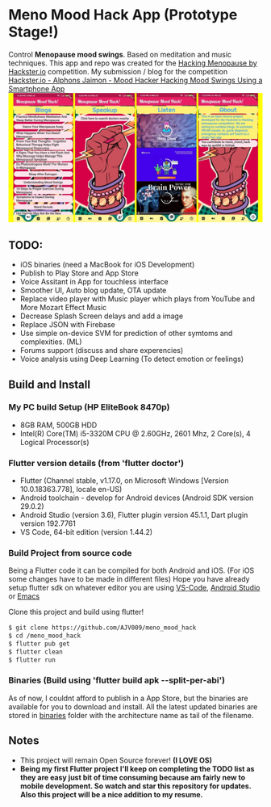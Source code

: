 # Meno Mood Hack App (Prototype Stage!)
Control **Menopause mood swings**. Based on meditation and music techniques.
This app and repo was created for the [Hacking Menopause by Hackster.io](https://www.hackster.io/contests/aarpmenopause) competition.
My submission / blog for the competition [Hackster.io - Alphons Jaimon - Mood Hacker Hacking Mood Swings Using a Smartphone App](https://www.hackster.io/alphons-jaimon/mood-hacker-hacking-mood-swings-using-a-smartphone-app-e26ec7)
![Quick Pic!](/netData/work1.jpg)

## TODO:
- iOS binaries (need a MacBook for iOS Development)
- Publish to Play Store and App Store
- Voice Assitant in App for touchless interface
- Smoother UI, Auto blog update, OTA update
- Replace video player with Music player which plays from YouTube and More Mozart Effect Music
- Decrease Splash Screen delays and add a image
- Replace JSON with Firebase
- Use simple on-device SVM for prediction of other symtoms and complexities. (ML)
- Forums support (discuss and share experencies)
- Voice analysis using Deep Learning (To detect emotion or feelings)

## Build and Install

### My PC build Setup (HP EliteBook 8470p)
- 8GB RAM, 500GB HDD
- Intel(R) Core(TM) i5-3320M CPU @ 2.60GHz, 2601 Mhz, 2 Core(s), 4 Logical Processor(s)

### Flutter version details (from 'flutter doctor')
- Flutter (Channel stable, v1.17.0, on Microsoft Windows [Version 10.0.18363.778], locale en-US)
- Android toolchain - develop for Android devices (Android SDK version 29.0.2)
- Android Studio (version 3.6), Flutter plugin version 45.1.1, Dart plugin version 192.7761
- VS Code, 64-bit edition (version 1.44.2)

### Build Project from source code
Being a Flutter code it can be compiled for both Android and iOS. (For iOS some changes have to be made in different files)
Hope you have already setup flutter sdk on whatever editor you are using [VS-Code](https://flutter.dev/docs/get-started/editor?tab=vscode), [Android Studio](https://flutter.dev/docs/get-started/editor?tab=androidstudio) or [Emacs](https://flutter.dev/docs/get-started/editor?tab=emacs)

Clone this project and build using flutter!
```shell
$ git clone https://github.com/AJV009/meno_mood_hack
$ cd /meno_mood_hack
$ flutter pub get
$ flutter clean
$ flutter run
```

### Binaries (Build using 'flutter build apk --split-per-abi')
As of now, I couldnt afford to publish in a App Store, but the binaries are available for you to download and install.
All the latest updated binaries are stored in [binaries](/binaries) folder with the architecture name as tail of the filename.

## Notes
- This project will remain Open Source forever! **(I LOVE OS)**
- **Being my first Flutter project I'll keep on completing the TODO list as they are easy just bit of time consuming because am fairly new to mobile development. So watch and star this repository for updates. Also this project will be a nice addition to my resume.**
